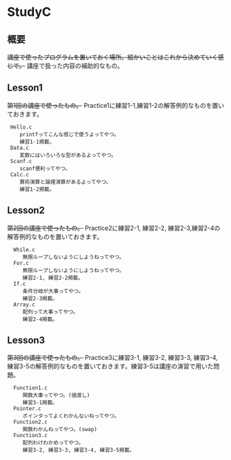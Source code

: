 StudyC
============
## 概要
~~講座で使ったプログラムを置いておく場所。細かいことはこれから決めていく感じで。~~
講座で扱った内容の補助的なもの。

## Lesson1
~~第1回の講座で使ったもの。~~ Practice1に練習1-1,練習1-2の解答例的なものを置いておきます。

     Hello.c
        printfってこんな感じで使うよってやつ。
        練習1-1掲載。
     Data.c
        変数にはいろいろな型があるよってやつ。
     Scanf.c
        scanf便利ってやつ。
     Calc.c
        算術演算と論理演算があるよってやつ。
        練習1-2掲載。

## Lesson2
~~第2回の講座で使ったもの。~~ Practice2に練習2-1, 練習2-2, 練習2-3,練習2-4の解答例的なものを置いておきます。

      While.c
         無限ループしないようにしようねってやつ。
      For.c
         無限ループしないようにしようねってやつ。
         練習2-1, 練習2-2掲載。
      If.c
         条件分岐が大事ってやつ。
         練習2-3掲載。
      Array.c
         配列って大事ってやつ。
         練習2-4掲載。

## Lesson3
~~第3回の講座で使ったもの。~~ Practice3に練習3-1, 練習3-2, 練習3-3, 練習3-4, 練習3-5の解答例的なものを置いておきます。練習3-5は講座の演習で用いた問題。

      Function1.c
         関数大事ってやつ。(値渡し)
         練習3-1掲載。
      Pointer.c
         ポインタってよくわかんないねってやつ。
      Function2.c
         関数わかんねってやつ。(swap)
      Function3.c
         配列わけわかめってやつ。
         練習3-2, 練習3-3, 練習3-4, 練習3-5掲載。
